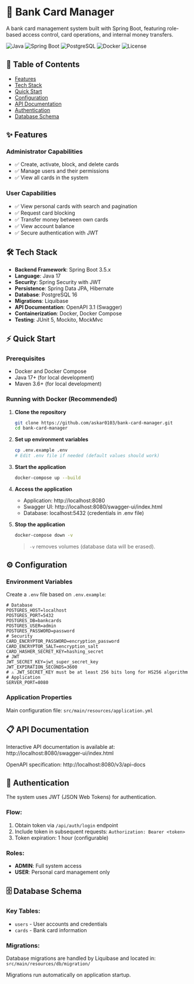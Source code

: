 # 🚀 Bank Card Manager

A bank card management system built with Spring Boot, featuring role-based access control, card
operations, and internal money transfers.

![Java](https://img.shields.io/badge/Java-17+-blue.svg)
![Spring Boot](https://img.shields.io/badge/Spring_Boot-3.5-green.svg)
![PostgreSQL](https://img.shields.io/badge/PostgreSQL-16-blue.svg)
![Docker](https://img.shields.io/badge/Docker-Compose-blue.svg)
![License](https://img.shields.io/badge/License-MIT-green.svg)

## 📖 Table of Contents

- [Features](#-features)
- [Tech Stack](#-tech-stack)
- [Quick Start](#-quick-start)
- [Configuration](#-configuration)
- [API Documentation](#-api-documentation)
- [Authentication](#-authentication)
- [Database Schema](#-database-schema)

## ✨ Features

### Administrator Capabilities

- ✅ Create, activate, block, and delete cards
- ✅ Manage users and their permissions
- ✅ View all cards in the system

### User Capabilities

- ✅ View personal cards with search and pagination
- ✅ Request card blocking
- ✅ Transfer money between own cards
- ✅ View account balance
- ✅ Secure authentication with JWT

## 🛠 Tech Stack

- **Backend Framework**: Spring Boot 3.5.x
- **Language**: Java 17
- **Security**: Spring Security with JWT
- **Persistence**: Spring Data JPA, Hibernate
- **Database**: PostgreSQL 16
- **Migrations**: Liquibase
- **API Documentation**: OpenAPI 3.1 (Swagger)
- **Containerization**: Docker, Docker Compose
- **Testing**: JUnit 5, Mockito, MockMvc

## ⚡ Quick Start

### Prerequisites

- Docker and Docker Compose
- Java 17+ (for local development)
- Maven 3.6+ (for local development)

### Running with Docker (Recommended)

1. **Clone the repository**
   ```bash
   git clone https://github.com/askar0103/bank-card-manager.git
   cd bank-card-manager
   ```

2. **Set up environment variables**
   ```bash
   cp .env.example .env
   # Edit .env file if needed (default values should work)
   ```

3. **Start the application**
   ```bash
   docker-compose up --build
   ```

4. **Access the application**
    - Application: http://localhost:8080
    - Swagger UI: http://localhost:8080/swagger-ui/index.html
    - Database: localhost:5432 (credentials in .env file)

5. **Stop the application**
   ```bash
   docker-compose down -v
   ```
   > `-v` removes volumes (database data will be erased).

## ⚙️ Configuration

### Environment Variables

Create a `.env` file based on `.env.example`:

```properties
# Database
POSTGRES_HOST=localhost
POSTGRES_PORT=5432
POSTGRES_DB=bankcards
POSTGRES_USER=admin
POSTGRES_PASSWORD=password
# Security
CARD_ENCRYPTOR_PASSWORD=encryption_password
CARD_ENCRYPTOR_SALT=encryption_salt
CARD_HASHER_SECRET_KEY=hashing_secret
# JWT
JWT_SECRET_KEY=jwt_super_secret_key
JWT_EXPIRATION_SECONDS=3600
# ⚠️ JWT_SECRET_KEY must be at least 256 bits long for HS256 algorithm
# Application
SERVER_PORT=8080
```

### Application Properties

Main configuration file: `src/main/resources/application.yml`

## 📋 API Documentation

Interactive API documentation is available at:
http://localhost:8080/swagger-ui/index.html

OpenAPI specification:
http://localhost:8080/v3/api-docs

## 🔐 Authentication

The system uses JWT (JSON Web Tokens) for authentication.

### Flow:

1. Obtain token via `/api/auth/login` endpoint
2. Include token in subsequent requests: `Authorization: Bearer <token>`
3. Token expiration: 1 hour (configurable)

### Roles:

- **ADMIN**: Full system access
- **USER**: Personal card management only

## 🗄 Database Schema

### Key Tables:

- `users` - User accounts and credentials
- `cards` - Bank card information

### Migrations:

Database migrations are handled by Liquibase and located in:
`src/main/resources/db/migration/`

Migrations run automatically on application startup.